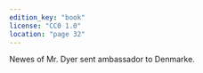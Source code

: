 ```yaml
---
edition_key: "book"
license: "CC0 1.0"
location: "page 32"
---
```

Newes
of Mr. Dyer sent ambassador to Denmarke.
